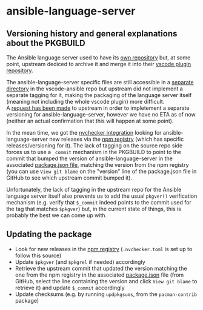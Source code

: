 # ansible-language-server

## Versioning history and general explanations about the PKGBUILD

The Ansible language server used to have its [own repository](https://github.com/ansible/ansible-language-server) but, at some point, upstream dediced to archive it and merge it into their [vscode plugin repository](https://github.com/ansible/vscode-ansible/issues/1134).

The ansible-language-server specific files are still accessible in a [separate directory](https://github.com/ansible/vscode-ansible/tree/main/packages/ansible-language-server) in the vscode-ansible repo but upstream did not implement a separate tagging for it, making the packaging of the language server itself (meaning not including the whole vscode plugin) more difficult.  
A [request has been made](https://github.com/ansible/vscode-ansible/discussions/1243) to upstream in order to impletement a separate versioning for ansible-language-server, however we have no ETA as of now (neither an actual confirmation that this will happen at some point).

In the mean time, we got the [nvchecker integration](https://gitlab.archlinux.org/archlinux/packaging/packages/ansible-language-server/-/blob/main/.nvchecker.toml?ref_type=heads) looking for ansible-language-server new releases via the [npm registry](https://www.npmjs.com/package/@ansible/ansible-language-server) (which has specific releases/versioning for it). The lack of tagging on the source repo side forces us to use a `_commit` mechanism in the PKGBUILD to point to the commit that bumped the version of ansible-language-server in the associated [package.json file](https://github.com/ansible/vscode-ansible/blob/main/packages/ansible-language-server/package.json), matching the version from the npm registry (you can use `View git blame` on the "version" line of the package.json file in GitHub to see which upstream commit bumped it).

Unfortunately, the lack of tagging in the upstream repo for the Ansible language server itself also prevents us to add the usual `pkgver()` verification mechanism (e.g. verify that `$_commit` indeed points to the commit used for the tag that matches `$pkgver`) but, in the current state of things, this is probably the best we can come up with.

## Updating the package

- Look for new releases in the [npm registry](https://www.npmjs.com/package/@ansible/ansible-language-server?activeTab=versions) (`.nvchecker.toml` is set up to follow this source)
- Update `$pkgver` (and `$pkgrel` if needed) accordingly
- Retrieve the upstream commit that updated the version matching the one from the npm registry in the associated [package.json](https://github.com/ansible/vscode-ansible/blob/main/packages/ansible-language-server/package.json) file (from GitHub, select the line containing the version and click `View git blame` to retrieve it) and update `$_commit` accordingly
- Update checksums (e.g. by running `updpkgsums`, from the `pacman-contrib` package)
